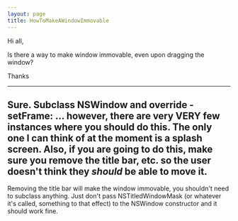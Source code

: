 ```yaml
---
layout: page
title: HowToMakeAWindowImmovable
---
```


Hi all,

Is there a way to make window immovable, even upon dragging the window?

Thanks

----
Sure. Subclass NSWindow and override -setFrame: ... however, there are very VERY few instances where you should do this. The only one I can think of at the moment is a splash screen. Also, if you are going to do this, make sure you remove the title bar, etc. so the user doesn't think they *should* be able to move it.
----
Removing the title bar will make the window immovable, you shouldn't need to subclass anything.  Just don't pass     NSTitledWindowMask (or whatever it's called, something to that effect) to the NSWindow constructor and it should work fine.

